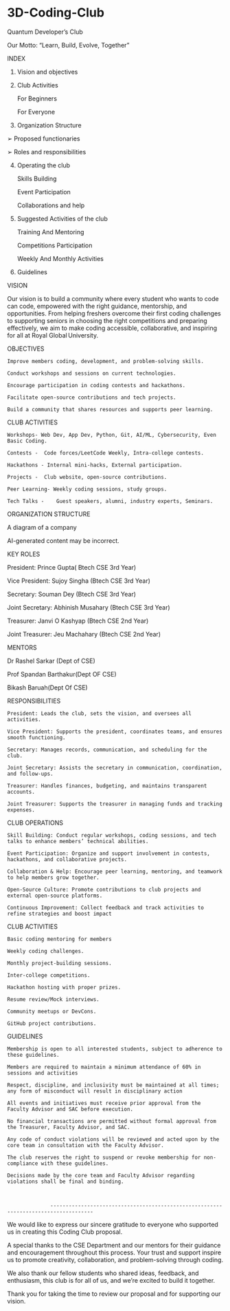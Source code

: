 # 3D-Coding-Club

Quantum Developer’s Club 

 

Our Motto: “Learn, Build, Evolve, Together” 

INDEX 

1. Vision and objectives 

2. Club Activities 

    For Beginners 

    For Everyone 

3. Organization Structure 

➢ Proposed functionaries 

➢ Roles and responsibilities 

4. Operating the club 

    Skills Building 

    Event Participation 

    Collaborations and help 

5. Suggested Activities of the club 

    Training And Mentoring 

    Competitions Participation 

    Weekly And Monthly Activities 

6. Guidelines 

 

 

VISION 

Our vision is to build a community where every student who wants to code can code, empowered with the right guidance, mentorship, and opportunities. From helping freshers overcome their first coding challenges to supporting seniors in choosing the right competitions and preparing effectively, we aim to make coding accessible, collaborative, and inspiring for all at Royal Global University. 

 

OBJECTIVES 

    Improve members coding, development, and problem-solving skills. 

    Conduct workshops and sessions on current technologies. 

    Encourage participation in coding contests and hackathons. 

    Facilitate open-source contributions and tech projects. 

    Build a community that shares resources and supports peer learning. 

CLUB ACTIVITIES 

    Workshops- Web Dev, App Dev, Python, Git, AI/ML, Cybersecurity, Even Basic Coding. 

    Contests - 	Code forces/LeetCode Weekly, Intra-college contests. 

    Hackathons - Internal mini-hacks, External participation. 

    Projects -	Club website, open-source contributions. 

    Peer Learning- Weekly coding sessions, study groups. 

    Tech Talks -	Guest speakers, alumni, industry experts, Seminars. 

ORGANIZATION STRUCTURE 

A diagram of a company

AI-generated content may be incorrect. 

 

 

 

KEY ROLES 

President: Prince Gupta( Btech CSE 3rd Year) 

Vice President: Sujoy Singha (Btech CSE 3rd Year) 

Secretary: Souman Dey (Btech CSE 3rd Year) 

Joint Secretary: Abhinish Musahary (Btech CSE 3rd Year) 

Treasurer: Janvi O Kashyap (Btech CSE 2nd Year) 

Joint Treasurer: Jeu Machahary (Btech CSE 2nd Year) 

MENTORS 

Dr Rashel Sarkar (Dept of CSE) 

Prof Spandan Barthakur(Dept OF CSE) 

Bikash Baruah(Dept Of CSE) 

RESPONSIBILITIES 

    President: Leads the club, sets the vision, and oversees all activities. 

    Vice President: Supports the president, coordinates teams, and ensures smooth functioning. 

    Secretary: Manages records, communication, and scheduling for the club. 

    Joint Secretary: Assists the secretary in communication, coordination, and follow-ups. 

    Treasurer: Handles finances, budgeting, and maintains transparent accounts. 

    Joint Treasurer: Supports the treasurer in managing funds and tracking expenses. 

CLUB OPERATIONS 

    Skill Building: Conduct regular workshops, coding sessions, and tech talks to enhance members’ technical abilities. 

    Event Participation: Organize and support involvement in contests, hackathons, and collaborative projects. 

    Collaboration & Help: Encourage peer learning, mentoring, and teamwork to help members grow together. 

    Open-Source Culture: Promote contributions to club projects and external open-source platforms. 

    Continuous Improvement: Collect feedback and track activities to refine strategies and boost impact 

 

CLUB ACTIVITIES 

    Basic coding mentoring for members 

    Weekly coding challenges. 

    Monthly project-building sessions. 

    Inter-college competitions. 

    Hackathon hosting with proper prizes. 

    Resume review/Mock interviews. 

    Community meetups or DevCons. 

    GitHub project contributions. 

 

GUIDELINES 

    Membership is open to all interested students, subject to adherence to these guidelines. 

    Members are required to maintain a minimum attendance of 60% in sessions and activities 

    Respect, discipline, and inclusivity must be maintained at all times; any form of misconduct will result in disciplinary action 

    All events and initiatives must receive prior approval from the Faculty Advisor and SAC before execution. 

    No financial transactions are permitted without formal approval from the Treasurer, Faculty Advisor, and SAC. 

    Any code of conduct violations will be reviewed and acted upon by the core team in consultation with the Faculty Advisor. 

    The club reserves the right to suspend or revoke membership for non-compliance with these guidelines. 

    Decisions made by the core team and Faculty Advisor regarding violations shall be final and binding. 

 

                  ------------------------------------------------------------------------------------ 

 

 

 

 

 

 

 

We would like to express our sincere gratitude to everyone who supported us in creating this Coding Club proposal. 

 

A special thanks to the CSE Department and our mentors for their guidance and encouragement throughout this process. Your trust and support inspire us to promote creativity, collaboration, and problem-solving through coding. 

 

We also thank our fellow students who shared ideas, feedback, and enthusiasm, this club is for all of us, and we’re excited to build it together. 

 

Thank you for taking the time to review our proposal and for supporting our vision. 